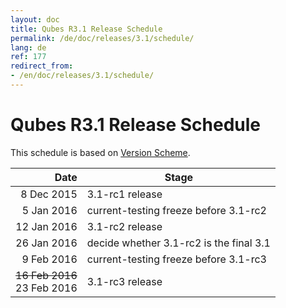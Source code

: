 ```yaml
---
layout: doc
title: Qubes R3.1 Release Schedule
permalink: /de/doc/releases/3.1/schedule/
lang: de
ref: 177
redirect_from:
- /en/doc/releases/3.1/schedule/
---
```


Qubes R3.1 Release Schedule
===========================

This schedule is based on [Version Scheme](/de/doc/version-scheme/#release-schedule).

|  Date       | Stage                                   |
| -----------:| --------------------------------------- |
|  8 Dec 2015 | 3.1-rc1 release                         |
|  5 Jan 2016 | current-testing freeze before 3.1-rc2   |
| 12 Jan 2016 | 3.1-rc2 release                         |
| 26 Jan 2016 | decide whether 3.1-rc2 is the final 3.1 |
|  9 Feb 2016 | current-testing freeze before 3.1-rc3   |
| <strike>16 Feb 2016</strike><br/>23 Feb 2016 | 3.1-rc3 release                         |
